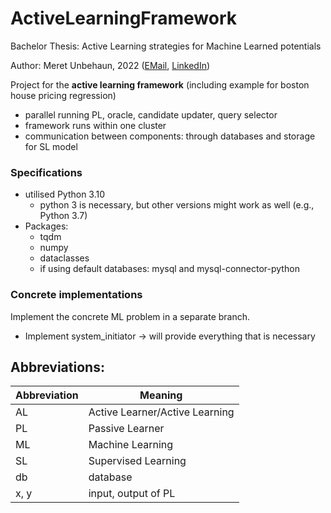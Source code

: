 # ActiveLearningFramework

Bachelor Thesis: Active Learning strategies for Machine Learned potentials

Author: Meret Unbehaun, 2022 ([EMail](mailto:meret.unbehaun@outlook.com), [LinkedIn](https://linkedin.com/in/meret-unbehaun-056467227))

Project for the **active learning framework** (including example for boston house pricing regression)

- parallel running PL, oracle, candidate updater, query selector
- framework runs within one cluster
- communication between components: through databases and storage for SL model

### Specifications

- utilised Python 3.10 
  - python 3 is necessary, but other versions might work as well (e.g., Python 3.7)
- Packages:
  - tqdm
  - numpy
  - dataclasses
  - if using default databases: mysql and mysql-connector-python
  
### Concrete implementations

Implement the concrete ML problem in a separate branch.
- Implement system_initiator -> will provide everything that is necessary

## Abbreviations:

| Abbreviation | Meaning                        |
|--------------|--------------------------------|
| AL           | Active Learner/Active Learning |
| PL           | Passive Learner                |
| ML           | Machine Learning               |
| SL           | Supervised Learning            |
| db           | database                       |
| x, y         | input, output of PL            |

